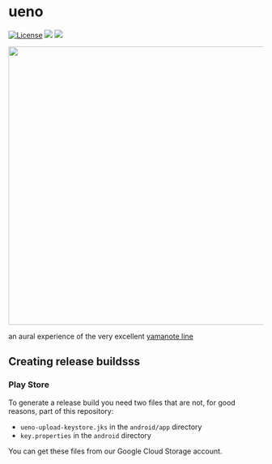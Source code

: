 # ueno

[![License](https://img.shields.io/badge/license-MIT-green.svg?style=flat)](https://github.com/tramlinehq/ueno/blob/master/LICENSE)
[![](https://img.shields.io/itunes/v/1658845856)](https://apps.apple.com/us/app/ueno/id1658845856)
[![](https://img.shields.io/endpoint?color=green&logo=google-play&logoColor=green&url=https%3A%2F%2Fplay.cuzi.workers.dev%2Fplay%3Fi%3Dcom.tramline.ueno%26l%3Dandroid%26m%3D%24version)](https://play.google.com/store/apps/details?id=com.tramline.ueno)

<img src="https://user-images.githubusercontent.com/50663/220053519-3dab4fe3-f287-43c3-8428-39634f1bdba3.png" height="550" target="_blank">

an aural experience of the very excellent [yamanote line](https://en.wikipedia.org/wiki/Yamanote_Line)

## Creating release buildsss

### Play Store

To generate a release build you need two files that are not, for good reasons, part of this repository:

- `ueno-upload-keystore.jks` in the `android/app` directory
- `key.properties` in the `android` directory

You can get these files from our Google Cloud Storage account. 

